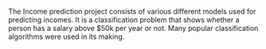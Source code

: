 The Income prediction project consists of various different models used for predicting incomes. It is a classification problem that shows whether a person has a salary above $50k per year or not. Many popular classification algorithms were used in its making.
